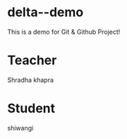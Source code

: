 # delta--demo
This is a demo for Git &amp; Github Project!
# Teacher
Shradha khapra
# Student
shiwangi